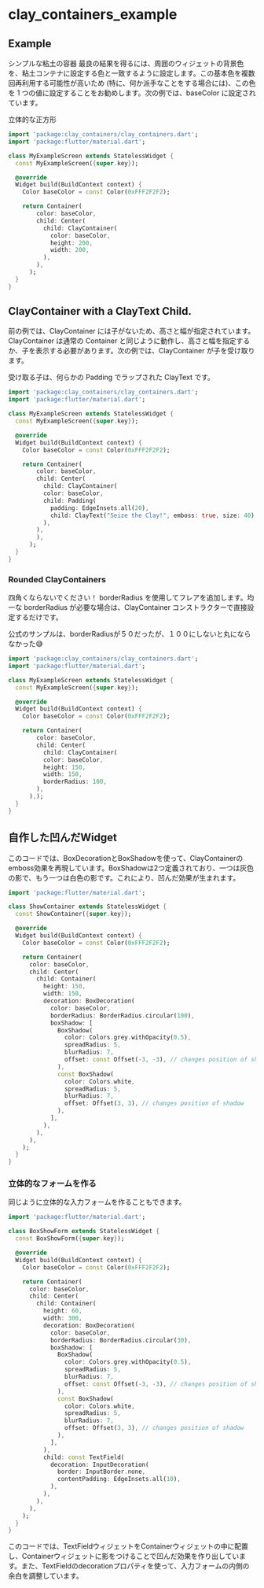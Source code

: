 # clay_containers_example

## Example
シンプルな粘土の容器
最良の結果を得るには、周囲のウィジェットの背景色を、粘土コンテナに設定する色と一致するように設定します。この基本色を複数回再利用する可能性が高いため (特に、何か派手なことをする場合には)、この色を 1 つの値に設定することをお勧めします。次の例では、baseColor に設定されています。

立体的な正方形
```dart
import 'package:clay_containers/clay_containers.dart';
import 'package:flutter/material.dart';

class MyExampleScreen extends StatelessWidget {
  const MyExampleScreen({super.key});

  @override
  Widget build(BuildContext context) {
    Color baseColor = const Color(0xFFF2F2F2);

    return Container(
        color: baseColor,
        child: Center(
          child: ClayContainer(
            color: baseColor,
            height: 200,
            width: 200,
          ),
        ),
      );
  }
}
```

## ClayContainer with a ClayText Child. 
前の例では、ClayContainer には子がないため、高さと幅が指定されています。 ClayContainer は通常の Container と同じように動作し、高さと幅を指定するか、子を表示する必要があります。次の例では、ClayContainer が子を受け取ります。

受け取る子は、何らかの Padding でラップされた ClayText です。
```dart
import 'package:clay_containers/clay_containers.dart';
import 'package:flutter/material.dart';

class MyExampleScreen extends StatelessWidget {
  const MyExampleScreen({super.key});

  @override
  Widget build(BuildContext context) {
    Color baseColor = const Color(0xFFF2F2F2);

    return Container(
        color: baseColor,
        child: Center(
          child: ClayContainer(
          color: baseColor,
          child: Padding(
            padding: EdgeInsets.all(20),
            child: ClayText("Seize the Clay!", emboss: true, size: 40),
          ),
        ),
        ),
      );
  }
}
```

### Rounded ClayContainers 
四角くならないでください！ borderRadius を使用してフレアを追加します。均一な borderRadius が必要な場合は、ClayContainer コンストラクターで直接設定するだけです。

公式のサンプルは、borderRadiusが５０だったが、１００にしないと丸にならなかった😅
```dart
import 'package:clay_containers/clay_containers.dart';
import 'package:flutter/material.dart';

class MyExampleScreen extends StatelessWidget {
  const MyExampleScreen({super.key});

  @override
  Widget build(BuildContext context) {
    Color baseColor = const Color(0xFFF2F2F2);

    return Container(
        color: baseColor,
        child: Center(
          child: ClayContainer(
          color: baseColor,
          height: 150,
          width: 150,
          borderRadius: 100,
        ),
      ),);
  }
}
```

## 自作した凹んだWidget
このコードでは、BoxDecorationとBoxShadowを使って、ClayContainerのemboss効果を再現しています。BoxShadowは2つ定義されており、一つは灰色の影で、もう一つは白色の影です。これにより、凹んだ効果が生まれます。

```dart
import 'package:flutter/material.dart';

class ShowContainer extends StatelessWidget {
  const ShowContainer({super.key});

  @override
  Widget build(BuildContext context) {
    Color baseColor = const Color(0xFFF2F2F2);

    return Container(
      color: baseColor,
      child: Center(
        child: Container(
          height: 150,
          width: 150,
          decoration: BoxDecoration(
            color: baseColor,
            borderRadius: BorderRadius.circular(100),
            boxShadow: [
              BoxShadow(
                color: Colors.grey.withOpacity(0.5),
                spreadRadius: 5,
                blurRadius: 7,
                offset: const Offset(-3, -3), // changes position of shadow
              ),
              const BoxShadow(
                color: Colors.white,
                spreadRadius: 5,
                blurRadius: 7,
                offset: Offset(3, 3), // changes position of shadow
              ),
            ],
          ),
        ),
      ),
    );
  }
}
```

### 立体的なフォームを作る
同じように立体的な入力フォームを作ることもできます。

```dart
import 'package:flutter/material.dart';

class BoxShowForm extends StatelessWidget {
  const BoxShowForm({super.key});

  @override
  Widget build(BuildContext context) {
    Color baseColor = const Color(0xFFF2F2F2);

    return Container(
      color: baseColor,
      child: Center(
        child: Container(
          height: 60,
          width: 300,
          decoration: BoxDecoration(
            color: baseColor,
            borderRadius: BorderRadius.circular(30),
            boxShadow: [
              BoxShadow(
                color: Colors.grey.withOpacity(0.5),
                spreadRadius: 5,
                blurRadius: 7,
                offset: const Offset(-3, -3), // changes position of shadow
              ),
              const BoxShadow(
                color: Colors.white,
                spreadRadius: 5,
                blurRadius: 7,
                offset: Offset(3, 3), // changes position of shadow
              ),
            ],
          ),
          child: const TextField(
            decoration: InputDecoration(
              border: InputBorder.none,
              contentPadding: EdgeInsets.all(10),
            ),
          ),
        ),
      ),
    );
  }
}
```

このコードでは、TextFieldウィジェットをContainerウィジェットの中に配置し、Containerウィジェットに影をつけることで凹んだ効果を作り出しています。また、TextFieldのdecorationプロパティを使って、入力フォームの内側の余白を調整しています。